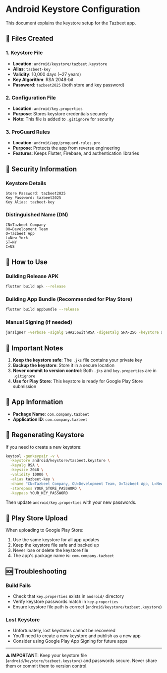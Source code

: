 # Android Keystore Configuration

This document explains the keystore setup for the Tazbeet app.

## 📁 Files Created

### 1. Keystore File
- **Location**: `android/keystore/tazbeet.keystore`
- **Alias**: `tazbeet-key`
- **Validity**: 10,000 days (~27 years)
- **Key Algorithm**: RSA 2048-bit
- **Password**: `tazbeet2025` (both store and key password)

### 2. Configuration File
- **Location**: `android/key.properties`
- **Purpose**: Stores keystore credentials securely
- **Note**: This file is added to `.gitignore` for security

### 3. ProGuard Rules
- **Location**: `android/app/proguard-rules.pro`
- **Purpose**: Protects the app from reverse engineering
- **Features**: Keeps Flutter, Firebase, and authentication libraries

## 🔐 Security Information

### Keystore Details
```
Store Password: tazbeet2025
Key Password: tazbeet2025
Key Alias: tazbeet-key
```

### Distinguished Name (DN)
```
CN=Tazbeet Company
OU=Development Team
O=Tazbeet App
L=New York
ST=NY
C=US
```

## 🚀 How to Use

### Building Release APK
```bash
flutter build apk --release
```

### Building App Bundle (Recommended for Play Store)
```bash
flutter build appbundle --release
```

### Manual Signing (if needed)
```bash
jarsigner -verbose -sigalg SHA256withRSA -digestalg SHA-256 -keystore android/keystore/tazbeet.keystore app-release-unsigned.apk tazbeet-key
```

## 📝 Important Notes

1. **Keep the keystore safe**: The `.jks` file contains your private key
2. **Backup the keystore**: Store it in a secure location
3. **Never commit to version control**: Both `.jks` and `key.properties` are in `.gitignore`
4. **Use for Play Store**: This keystore is ready for Google Play Store submission

## 📱 App Information
- **Package Name**: `com.company.tazbeet`
- **Application ID**: `com.company.tazbeet`

## 🔄 Regenerating Keystore

If you need to create a new keystore:

```bash
keytool -genkeypair -v \
  -keystore android/keystore/tazbeet.keystore \
  -keyalg RSA \
  -keysize 2048 \
  -validity 10000 \
  -alias tazbeet-key \
  -dname "CN=Tazbeet Company, OU=Development Team, O=Tazbeet App, L=New York, ST=NY, C=US" \
  -storepass YOUR_STORE_PASSWORD \
  -keypass YOUR_KEY_PASSWORD
```

Then update `android/key.properties` with your new passwords.

## 📱 Play Store Upload

When uploading to Google Play Store:
1. Use the same keystore for all app updates
2. Keep the keystore file safe and backed up
3. Never lose or delete the keystore file
4. The app's package name is: `com.company.tazbeet`

## 🆘 Troubleshooting

### Build Fails
- Check that `key.properties` exists in `android/` directory
- Verify keystore passwords match in `key.properties`
- Ensure keystore file path is correct (`android/keystore/tazbeet.keystore`)

### Lost Keystore
- Unfortunately, lost keystores cannot be recovered
- You'll need to create a new keystore and publish as a new app
- Consider using Google Play App Signing for future apps

---

**⚠️ IMPORTANT**: Keep your keystore file (`android/keystore/tazbeet.keystore`) and passwords secure. Never share them or commit them to version control.
